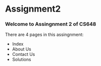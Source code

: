 # Assignment2
### Welcome to Assingnment 2 of CS648 ###
There are 4 pages in this assingnment:
* Index
* About Us
* Contact Us
* Solutions